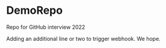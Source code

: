 # DemoRepo
Repo for GitHub interview 2022

Adding an additional line or two to trigger webhook.
We hope. 

